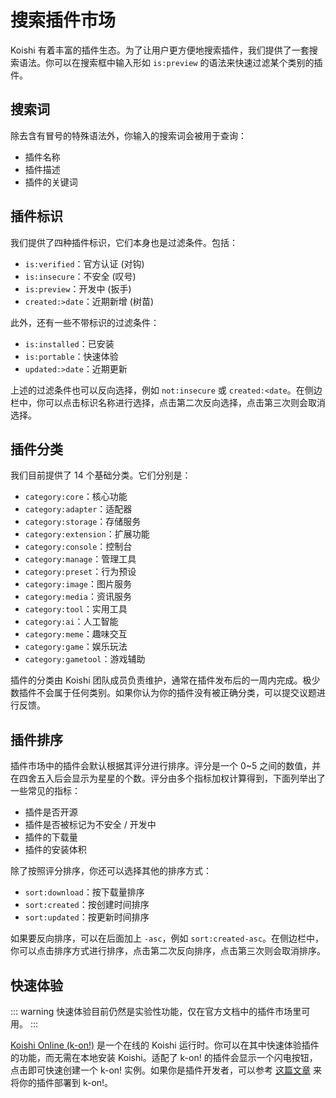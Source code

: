 # 搜索插件市场

Koishi 有着丰富的插件生态。为了让用户更方便地搜索插件，我们提供了一套搜索语法。你可以在搜索框中输入形如 `is:preview` 的语法来快速过滤某个类别的插件。

## 搜索词

除去含有冒号的特殊语法外，你输入的搜索词会被用于查询：

- 插件名称
- 插件描述
- 插件的关键词

## 插件标识

我们提供了四种插件标识，它们本身也是过滤条件。包括：

- `is:verified`：官方认证 (对钩)
- `is:insecure`：不安全 (叹号)
- `is:preview`：开发中 (扳手)
- `created:>date`：近期新增 (树苗)

此外，还有一些不带标识的过滤条件：

- `is:installed`：已安装
- `is:portable`：快速体验
- `updated:>date`：近期更新

上述的过滤条件也可以反向选择，例如 `not:insecure` 或 `created:<date`。在侧边栏中，你可以点击标识名称进行选择，点击第二次反向选择，点击第三次则会取消选择。

## 插件分类

我们目前提供了 14 个基础分类。它们分别是：

- `category:core`：核心功能
- `category:adapter`：适配器
- `category:storage`：存储服务
- `category:extension`：扩展功能
- `category:console`：控制台
- `category:manage`：管理工具
- `category:preset`：行为预设
- `category:image`：图片服务
- `category:media`：资讯服务
- `category:tool`：实用工具
- `category:ai`：人工智能
- `category:meme`：趣味交互
- `category:game`：娱乐玩法
- `category:gametool`：游戏辅助

插件的分类由 Koishi 团队成员负责维护，通常在插件发布后的一周内完成。极少数插件不会属于任何类别。如果你认为你的插件没有被正确分类，可以提交议题进行反馈。

## 插件排序

插件市场中的插件会默认根据其评分进行排序。评分是一个 0~5 之间的数值，并在四舍五入后会显示为星星的个数。评分由多个指标加权计算得到，下面列举出了一些常见的指标：

- 插件是否开源
- 插件是否被标记为不安全 / 开发中
- 插件的下载量
- 插件的安装体积

除了按照评分排序，你还可以选择其他的排序方式：

- `sort:download`：按下载量排序
- `sort:created`：按创建时间排序
- `sort:updated`：按更新时间排序

如果要反向排序，可以在后面加上 `-asc`，例如 `sort:created-asc`。在侧边栏中，你可以点击排序方式进行排序，点击第二次反向排序，点击第三次则会取消排序。

## 快速体验

::: warning
快速体验目前仍然是实验性功能，仅在官方文档中的插件市场里可用。
:::

[Koishi Online (k-on!)](https://koishi.online) 是一个在线的 Koishi 运行时。你可以在其中快速体验插件的功能，而无需在本地安装 Koishi。适配了 k-on! 的插件会显示一个闪电按钮，点击即可快速创建一个 k-on! 实例。如果你是插件开发者，可以参考 [这篇文章](../../cookbook/practice/online.md) 来将你的插件部署到 k-on!。

